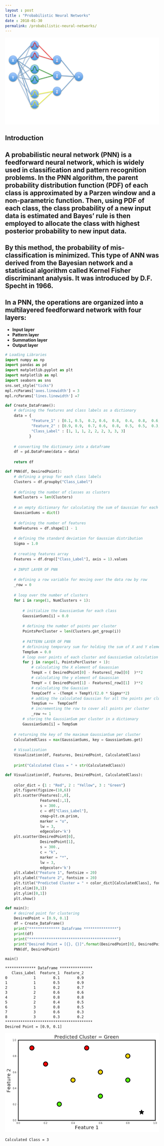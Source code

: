 ```yaml
---
layout : post
title : "Probabilistic Neural Networks"
date : 2018-01-30
permalink: /probabilistic-neural-networks/
---
```

![pnn-header](/images/pnn-header.png)

## Introduction

## A probabilistic neural network (PNN) is a feedforward neural network, which is widely used in classification and pattern recognition problems. In the PNN algorithm, the parent probability distribution function (PDF) of each class is approximated by a Parzen window and a non-parametric function. Then, using PDF of each class, the class probability of a new input data is estimated and Bayes’ rule is then employed to allocate the class with highest posterior probability to new input data.

## By this method, the probability of mis-classification is minimized. This type of ANN was derived from the Bayesian network and a statistical algorithm called Kernel Fisher discriminant analysis. It was introduced by D.F. Specht in 1966.

## In a PNN, the operations are organized into a multilayered feedforward network with four layers:

* **Input layer**
* **Pattern layer**
* **Summation layer**
* **Output layer**



```python
# Loading Libraries
import numpy as np
import pandas as pd
import matplotlib.pyplot as plt
import matplotlib as mpl
import seaborn as sns
sns.set_style("ticks")
mpl.rcParams['axes.linewidth'] = 3 
mpl.rcParams['lines.linewidth'] =7
```


```python
def Create_DataFrame():
    # defining the features and class labels as a dictionary
    data = {
            "Feature_1" : [0.1, 0.5,  0.2, 0.6,  0.8,  0.4,  0.8,  0.6,  0.3],
            "Feature_2" : [0.9, 0.9,  0.7, 0.6,  0.8,  0.5,  0.5,  0.3,  0.2],
            "Class_Label" : [1, 1, 1, 2, 2, 2, 3, 3, 3]
           }

    # converting the dictionary into a dataframe
    df = pd.DataFrame(data = data)
    
    return df
```


```python
def PNN(df, DesiredPoint):
    # defining a group for each class labels
    Clusters = df.groupby("Class_Label")

    # defining the number of classes as clusters
    NumClusters = len(Clusters)

    # an empty dictionary for calculating the sum of Gaussian for each class
    GaussianSums = dict()

    # defining the number of features
    NumFeatures = df.shape[1] - 1

    # defining the standard deviation for Gaussian distribution
    Sigma = 1.0

    # creating features array
    Features = df.drop(["Class_Label"], axis = 1).values

    # INPUT LAYER OF PNN

    # defining a row variable for moving over the data row by row
    _row = 0

    # loop over the number of clusters
    for i in range(1, NumClusters + 1):

        # initialize the GaussianSum for each class
        GaussianSums[i] = 0.0

        # defining the number of points per cluster
        PointsPerCluster = len(Clusters.get_group(i))

        # PATTERN LAYER OF PNN
        # definining temporary sum for holding the sum of X and Y elements
        TempSum = 0.0
        # loop over points of each cluster and GaussianSum calculation
        for j in range(1, PointsPerCluster + 1):
            # calculating the X element of Gauassian
            TempX = ( DesiredPoint[0] - Features[_row][0]  )**2
            # calculating the y element of Gauassian
            TempY = ( DesiredPoint[1] - Features[_row][1]  )**2
            # calculating the Gaussian
            TempCoeff = -(TempX + TempY)/(2.0 * Sigma**2)
            # adding the calculated Gaussian for all the points per cluster
            TempSum +=  TempCoeff
            # incrementing the row to cover all points per cluster
            _row += 1
        # storing the GaussianSum per cluster in a dictionary
        GaussianSums[i] = TempSum

    # returning the key of the maximum GaussianSum per cluster  
    CalculatedClass = max(GaussianSums, key = GaussianSums.get)
    
    # Visualization
    Visualization(df, Features, DesiredPoint, CalculatedClass)
    
    print("Calculated Class = " + str(CalculatedClass))
```


```python
def Visualization(df, Features, DesiredPoint, CalculatedClass):    
    
    color_dict = {1 : "Red", 2 : "Yellow", 3 : "Green"}
    plt.figure(figsize=(10,6))
    plt.scatter(Features[:,0],
                Features[:,1], 
                s = 300.,
                c = df["Class_Label"],
                cmap=plt.cm.prism,
                marker = "o",
                lw = 3,
                edgecolor='k')
    plt.scatter(DesiredPoint[0],
                DesiredPoint[1], 
                s = 300.,
                c = "k",
                marker = "*",
                lw = 3,
                edgecolor='k')
    plt.xlabel("Feature 1", fontsize = 20)
    plt.ylabel("Feature 2", fontsize = 20)
    plt.title("Predicted Cluster = " + color_dict[CalculatedClass], fontsize = 20)
    plt.xlim([0,1])
    plt.ylim([0,1])
    plt.show()
```


```python
def main():
    # desired point for clustering
    DesiredPoint = [0.9, 0.1]
    df = Create_DataFrame()
    print("************** Dataframe ***************")
    print(df)
    print("****************************************")
    print("Desired Point = [{}, {}]".format(DesiredPoint[0], DesiredPoint[1]))
    PNN(df, DesiredPoint)
```


```python
main()
```

    ************** Dataframe ***************
       Class_Label  Feature_1  Feature_2
    0            1        0.1        0.9
    1            1        0.5        0.9
    2            1        0.2        0.7
    3            2        0.6        0.6
    4            2        0.8        0.8
    5            2        0.4        0.5
    6            3        0.8        0.5
    7            3        0.6        0.3
    8            3        0.3        0.2
    ****************************************
    Desired Point = [0.9, 0.1]



![png](/notebooks/probabilistic-neural-networks_files/output_7_1.png)


    Calculated Class = 3

